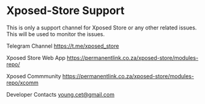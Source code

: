 # Xposed-Store Support
This is only a support channel for Xposed Store or any other related issues. This will be used to monitor the issues.

Telegram Channel
https://t.me/xposed_store

Xposed Store Web App
https://permanentlink.co.za/xposed-store/modules-repo/

Xposed Commmunity
https://permanentlink.co.za/xposed-store/modules-repo/xcomm

Developer Contacts
young.cet@gmail.com

